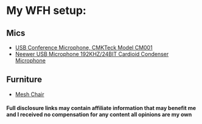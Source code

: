 # My WFH setup:
## Mics
- [USB Conference Microphone, CMKTeck Model CM001](https://amzn.to/2PPR2Je)
- [Neewer USB Microphone 192KHZ/24BIT Cardioid Condenser Microphone](https://amzn.to/3bLxw9z)

## Furniture
- [Mesh Chair](https://www.quill.com/quill-brand-hyken-mesh-task-chair-black-23481-cc/cbs/50026235.html)

#### Full disclosure links may contain affiliate information that may benefit me and I received no compensation for any content all opinions are my own
